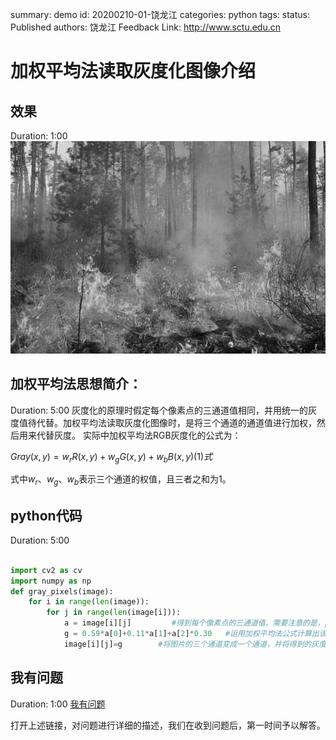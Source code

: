 summary: demo
id: 20200210-01-饶龙江
categories: python
tags: 
status: Published 
authors: 饶龙江
Feedback Link: http://www.sctu.edu.cn

# 加权平均法读取灰度化图像介绍
## 效果
Duration: 1:00
![](assets/20191013-01-饶龙江-1.png)
## 加权平均法思想简介：
Duration: 5:00
灰度化的原理时假定每个像素点的三通道值相同，并用统一的灰度值待代替。加权平均法读取灰度化图像时，是将三个通道的通道值进行加权，然后用来代替灰度。
实际中加权平均法RGB灰度化的公式为：

$Gray(x,y)=w_{r}R(x,y)+w_{g}G(x,y)+w_{b} B(x,y)                             (1)式$

式中$w_{r} 、w_{g}、w_{b}$表示三个通道的权值，且三者之和为1。
## python代码
Duration: 5:00
```python

import cv2 as cv
import numpy as np
def gray_pixels(image):
    for i in range(len(image)):
        for j in range(len(image[i])):
            a = image[i][j]         #得到每个像素点的三通道值，需要注意的是，python读取出图片的三通道值不再是R、G、B三个顺序，而是变成了G、B、R这个顺序。
            g = 0.59*a[0]+0.11*a[1]+a[2]*0.30   #运用加权平均法公式计算出该像素点的灰度值。
            image[i][j]=g        #将图片的三个通道变成一个通道，并将得到的灰度值赋给该通道。

```
## 我有问题
Duration: 1:00
[我有问题](https://github.com/gschen/sctu-issue/issues/new)

打开上述链接，对问题进行详细的描述，我们在收到问题后，第一时间予以解答。
